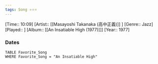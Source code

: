 ```yaml
---
tags: Song ⭐⭐⭐ 
---
```

[Time:: 10:09]
[Artist:: [[Masayoshi Takanaka (高中正義)]] ]
[Genre:: Jazz]
[Played:: ]
[Album:: [[An Insatiable High (1977)]]]
[Year:: 1977]
### Dates
````dataview
TABLE Favorite_Song
WHERE Favorite_Song = "An Insatiable High"
````